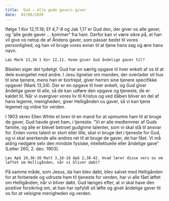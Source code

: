 ```yaml
---
title:  Gud – alle gode gavers giver
date:  03/08/2020
---
```


Ifølge 1 Kor 12,11.18; Ef 4,7-8 og Jak 1,17 er Gud den, der giver os alle gaver, og ”alle gode gaver … kommer“ fra ham. Derfor kan vi være sikre på, at han vil give os netop de af Åndens gaver, som passer bedst til vores personlighed, og han vil bruge vores evner til at tjene hans sag og ære hans navn.

`Læs Mark 13,34 1 Kor 12,11. Hvem giver Gud åndelige gaver til?`

Bibelen siger det tydeligt. Gud har en særlig opgave til hver enkelt af os til at dele evangeliet med andre. I Jesu lignelse om manden, der overlader sit hus til sine tjenere, mens han er bortrejst, giver herren sine tjenere specifikke opgaver (Mark 13,34). Der er en opgave til hver enkelt, og Gud giver åndelige gaver til alle, så de kan udføre den opgave og tjeneste, de er kaldet til. Når vi overgiver vores liv til Kristus og ved dåben bliver en del af hans legeme, menigheden, giver Helligånden os gaver, så vi kan tjene legemet og vidne for verden.

I 1903 skrev Ellen White et brev til en mand for at opmuntre ham til at bruge de gaver, Gud havde givet ham, i tjeneste. ”Vi er alle medlemmer af Guds familie, og alle er blevet betroet gudgivne talenter, som vi skal stå til ansvar for. Enten vores talent er stort eller lille, skal vi bruge det i tjeneste for Gud, og vi skal anerkende alle andres ret til at bruge de gaver, de har fået. Vi må aldrig nedgøre selv den mindste fysiske, intellektuelle eller åndelige gave“ (Letter 260, 2. dec. 1903).

`Læs ApG 10,36-38 Matt 3,16-18 ApG 2,38-42. Hvad lærer disse vers os om løftet om Helligånden, når vi bliver døbt?`

På samme måde, som Jesus, da han blev døbt, blev salvet med Helligånden for at forberede og udruste ham til tjeneste for verden, har vi alle fået løftet om Helligånden, når vi bliver døbt. Gud længes efter, at vi skal have den positive forsikring om, at han har opfyldt sit løfte og givet åndelige gaver til os for at velsigne menigheden og verden.
